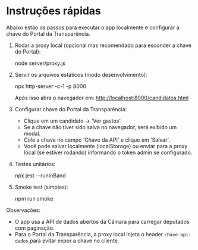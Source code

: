 # Instruções rápidas

Abaixo estão os passos para executar o app localmente e configurar a chave do Portal da Transparência.

1) Rodar a proxy local (opcional mas recomendado para esconder a chave do Portal):

   node server/proxy.js

2) Servir os arquivos estáticos (modo desenvolvimento):

   npx http-server -c-1 -p 8000

   Após isso abra o navegador em: [http://localhost:8000/candidatos.html](http://localhost:8000/candidatos.html)

3) Configurar chave do Portal da Transparência:

   - Clique em um candidato -> 'Ver gastos'.
   - Se a chave não tiver sido salva no navegador, será exibido um modal.
   - Cole a chave no campo 'Chave da API' e clique em 'Salvar'.
   - Você pode salvar localmente (localStorage) ou enviar para a proxy local (se estiver rodando) informando o token admin se configurado.

4) Testes unitários:

   npx jest --runInBand

5) Smoke test (simples):

   npm run smoke

Observações:

 - O app usa a API de dados abertos da Câmara para carregar deputados com paginação.
 - Para o Portal da Transparência, a proxy local injeta o header `chave-api-dados` para evitar expor a chave no cliente.
